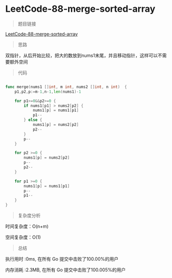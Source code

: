 # LeetCode-88-merge-sorted-array
>题目链接

[LeetCode-88-merge-sorted-array](https://leetcode-cn.com/problems/merge-sorted-array/)

>思路

双指针，从后开始比较，把大的数放到nums1末尾，并且移动指针，这样可以不需要额外空间

>代码

```go

func merge(nums1 []int, m int, nums2 []int, n int)  {
	p1,p2,p:=m-1,n-1,len(nums1)-1

	for p1>=0&&p2>=0 {
		if nums1[p1] > nums2[p2] {
			nums1[p] = nums1[p1]
			p1--
		} else {
			nums1[p] = nums2[p2]
			p2--
		}
		p--
	}

	for p2 >=0 {
		nums1[p] = nums2[p2]
		p--
		p2--
	}

	for p1 >=0 {
		nums1[p] = nums1[p1]
		p--
		p1--
	}
}

```

>复杂度分析

时间复杂度：O(n+m)

空间复杂度：O(1)

>总结

执行用时 :0ms, 在所有 Go 提交中击败了100.00%的用户

内存消耗 :2.3MB, 在所有 Go 提交中击败了100.005%的用户
